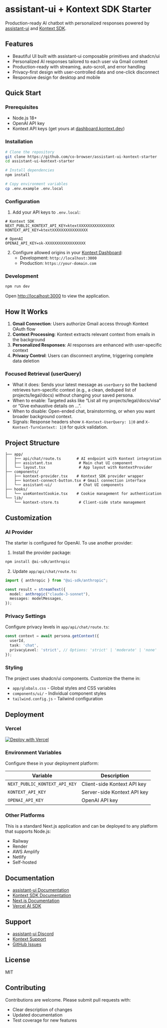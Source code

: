 # assistant-ui + Kontext SDK Starter

Production-ready AI chatbot with personalized responses powered by [assistant-ui](https://www.assistant-ui.com) and [Kontext SDK](https://kontext.dev).

## Features

- Beautiful UI built with assistant-ui composable primitives and shadcn/ui
- Personalized AI responses tailored to each user via Gmail context
- Production-ready with streaming, auto-scroll, and error handling
- Privacy-first design with user-controlled data and one-click disconnect
- Responsive design for desktop and mobile

## Quick Start

### Prerequisites

- Node.js 18+ 
- OpenAI API key
- Kontext API keys (get yours at [dashboard.kontext.dev](https://dashboard.kontext.dev))

### Installation

```bash
# Clone the repository
git clone https://github.com/co-browser/assistant-ui-kontext-starter
cd assistant-ui-kontext-starter

# Install dependencies
npm install

# Copy environment variables
cp .env.example .env.local
```

### Configuration

1. Add your API keys to `.env.local`:

```env
# Kontext SDK
NEXT_PUBLIC_KONTEXT_API_KEY=ktextXXXXXXXXXXXXXXXX
KONTEXT_API_KEY=ktextXXXXXXXXXXXXXXXX

# OpenAI
OPENAI_API_KEY=sk-XXXXXXXXXXXXXXXXXX
```

2. Configure allowed origins in your [Kontext Dashboard](https://dashboard.kontext.dev):
   - Development: `http://localhost:3000`
   - Production: `https://your-domain.com`

### Development

```bash
npm run dev
```

Open [http://localhost:3000](http://localhost:3000) to view the application.

## How It Works

1. **Gmail Connection**: Users authorize Gmail access through Kontext OAuth flow
2. **Context Processing**: Kontext extracts relevant context from emails in the background
3. **Personalized Responses**: AI responses are enhanced with user-specific context
4. **Privacy Control**: Users can disconnect anytime, triggering complete data deletion

### Focused Retrieval (userQuery)

- What it does: Sends your latest message as `userQuery` so the backend retrieves turn-specific context (e.g., a clean, deduped list of projects/legal/docs) without changing your saved persona.
- When to enable: Targeted asks like “List all my projects/legal/docs/visa” or “Give exhaustive details on …”.
- When to disable: Open-ended chat, brainstorming, or when you want broader background context.
- Signals: Response headers show `X-Kontext-UserQuery: 1|0` and `X-Kontext-TurnContext: 1|0` for quick validation.


## Project Structure

```text
├── app/
│   ├── api/chat/route.ts       # AI endpoint with Kontext integration
│   ├── assistant.tsx            # Main chat UI component
│   └── layout.tsx               # App layout with KontextProvider
├── components/
│   ├── kontext-provider.tsx    # Kontext SDK provider wrapper
│   ├── kontext-connect-button.tsx # Gmail connection interface
│   └── assistant-ui/            # Chat UI components
├── hooks/
│   └── useKontextCookie.tsx    # Cookie management for authentication
└── lib/
    └── kontext-store.ts         # Client-side state management
```

## Customization

### AI Provider

The starter is configured for OpenAI. To use another provider:

1. Install the provider package:
```bash
npm install @ai-sdk/anthropic
```

2. Update `app/api/chat/route.ts`:
```typescript
import { anthropic } from "@ai-sdk/anthropic";

const result = streamText({
  model: anthropic("claude-3-sonnet"),
  messages: modelMessages,
});
```

### Privacy Settings

Configure privacy levels in `app/api/chat/route.ts`:

```typescript
const context = await persona.getContext({
  userId,
  task: 'chat',
  privacyLevel: 'strict', // Options: 'strict' | 'moderate' | 'none'
});
```

### Styling

The project uses shadcn/ui components. Customize the theme in:

- `app/globals.css` - Global styles and CSS variables
- `components/ui/` - Individual component styles
- `tailwind.config.js` - Tailwind configuration

## Deployment

### Vercel

[![Deploy with Vercel](https://vercel.com/button)](https://vercel.com/new/clone?repository-url=https://github.com/[YOUR-REPO]/assistant-ui-kontext-starter&env=NEXT_PUBLIC_KONTEXT_API_KEY,KONTEXT_API_KEY,OPENAI_API_KEY)

### Environment Variables

Configure these in your deployment platform:

| Variable | Description |
|----------|-------------|
| `NEXT_PUBLIC_KONTEXT_API_KEY` | Client-side Kontext API key |
| `KONTEXT_API_KEY` | Server-side Kontext API key |
| `OPENAI_API_KEY` | OpenAI API key |

### Other Platforms

This is a standard Next.js application and can be deployed to any platform that supports Node.js:

- Railway
- Render
- AWS Amplify
- Netlify
- Self-hosted

## Documentation

- [assistant-ui Documentation](https://www.assistant-ui.com/docs)
- [Kontext SDK Documentation](https://docs.kontext.dev)
- [Next.js Documentation](https://nextjs.org/docs)
- [Vercel AI SDK](https://sdk.vercel.ai/docs)

## Support

- [assistant-ui Discord](https://discord.gg/assistant-ui)
- [Kontext Support](https://kontext.dev/support)
- [GitHub Issues](https://github.com/[YOUR-REPO]/assistant-ui-kontext-starter/issues)

## License

MIT

## Contributing

Contributions are welcome. Please submit pull requests with:

- Clear description of changes
- Updated documentation
- Test coverage for new features
